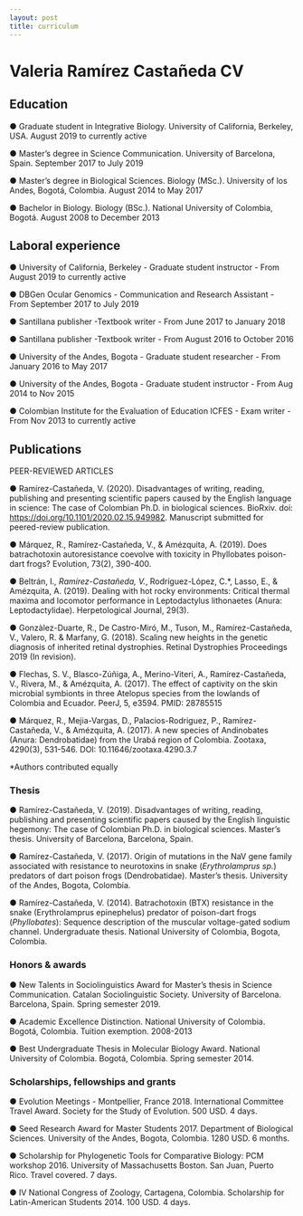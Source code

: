 ```yaml
---
layout: post
title: curriculum
---
```


# Valeria Ramírez Castañeda CV

## Education 
●	Graduate student in Integrative Biology. University of California, Berkeley, USA. August 2019 to currently active

●	Master’s degree in Science Communication. University of Barcelona, Spain. September 2017 to July 2019

●	Master’s degree in Biological Sciences. Biology (MSc.). University of los Andes, Bogotá, Colombia. August 2014 to May 2017

●	Bachelor in Biology. Biology (BSc.). National University of Colombia, Bogotá.  August 2008 to December 2013

## Laboral experience
●	University of California, Berkeley - Graduate student instructor - From August 2019 to currently active

●	DBGen Ocular Genomics - Communication and Research Assistant - From September 2017 to July 2019

●	Santillana publisher -Textbook writer - From June 2017 to January 2018

●	Santillana publisher -Textbook writer - From August 2016 to October 2016

●	University of the Andes, Bogota - Graduate student researcher - From January 2016 to May 2017

●	University of the Andes, Bogota - Graduate student instructor - From Aug 2014 to Nov 2015

●	Colombian Institute for the Evaluation of Education ICFES - Exam writer - From Nov 2013 to currently active

## Publications

PEER-REVIEWED ARTICLES

●	Ramírez-Castañeda, V. (2020). Disadvantages of writing, reading, publishing and presenting scientific papers caused by the English language in science: The case of Colombian Ph.D. in biological sciences. BioRxiv. doi: https://doi.org/10.1101/2020.02.15.949982. Manuscript submitted for peered-review publication.

●	Márquez, R., Ramírez-Castañeda, V., & Amézquita, A. (2019). Does batrachotoxin autoresistance coevolve with toxicity in Phyllobates poison-dart frogs? Evolution, 73(2), 390-400.

●	Beltrán, I.*, Ramírez-Castañeda, V.*, Rodríguez-López, C.*, Lasso, E., & Amézquita, A. (2019). Dealing with hot rocky environments: Critical thermal maxima and locomotor performance in Leptodactylus lithonaetes (Anura: Leptodactylidae). Herpetological Journal, 29(3).

●	Gonzàlez-Duarte, R., De Castro-Miró, M., Tuson, M., Ramírez-Castañeda, V., Valero, R. & Marfany, G. (2018). Scaling new heights in the genetic diagnosis of inherited retinal dystrophies. Retinal Dystrophies Proceedings 2019 (In revision).

●	Flechas, S. V., Blasco-Zúñiga, A., Merino-Viteri, A., Ramírez-Castañeda, V., Rivera, M., & Amézquita, A. (2017). The effect of captivity on the skin microbial symbionts in three Atelopus species from the lowlands of Colombia and Ecuador. PeerJ, 5, e3594. PMID: 28785515

●	Márquez, R., Mejia-Vargas, D., Palacios-Rodriguez, P., Ramírez-Castañeda, V., & Amézquita, A. (2017). A new species of Andinobates (Anura: Dendrobatidae) from the Urabá region of Colombia. Zootaxa, 4290(3), 531-546. DOI: 10.11646/zootaxa.4290.3.7

*Authors contributed equally 

### Thesis
●	Ramírez-Castañeda, V. (2019). Disadvantages of writing, reading, publishing and presenting scientific papers caused by the English linguistic hegemony: The case of Colombian Ph.D. in biological sciences. Master’s thesis. University of Barcelona, Barcelona, Spain.

●	Ramírez-Castañeda, V. (2017). Origin of mutations in the NaV gene family associated with resistance to neurotoxins in snake (_Erythrolamprus sp._) predators of dart poison frogs (Dendrobatidae). Master’s thesis. University of the Andes, Bogota, Colombia.

●	Ramírez-Castañeda, V. (2014). Batrachotoxin (BTX) resistance in the snake (Erythrolamprus epinephelus) predator of poison-dart frogs (_Phyllobates_): Sequence description of the muscular voltage-gated sodium channel. Undergraduate thesis. National University of Colombia, Bogota, Colombia.

### Honors & awards
●	New Talents in Sociolinguistics Award for Master’s thesis in Science Communication. Catalan Sociolinguistic Society. University of Barcelona. Barcelona, Spain. Spring semester 2019.

●	Academic Excellence Distinction. National University of Colombia. Bogotá, Colombia. Tuition exemption. 2008-2013

●	Best Undergraduate Thesis in Molecular Biology Award. National University of Colombia. Bogotá, Colombia. Spring semester 2014.

### Scholarships, fellowships and grants

●	Evolution Meetings - Montpellier, France 2018. International Committee Travel Award. Society for the Study of Evolution. 500 USD. 4 days.

●	Seed Research Award for Master Students 2017. Department of Biological Sciences. University of the Andes, Bogota, Colombia. 1280 USD. 6 months.

●	Scholarship for Phylogenetic Tools for Comparative Biology: PCM workshop 2016. University of Massachusetts Boston. San Juan, Puerto Rico. Travel covered. 7 days.

●	IV National Congress of Zoology, Cartagena, Colombia. Scholarship for Latin-American Students 2014. 100 USD. 4 days.
